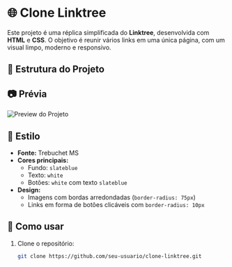 # 🌐 Clone Linktree

Este projeto é uma réplica simplificada do **Linktree**, desenvolvida com **HTML** e **CSS**. O objetivo é reunir vários links em uma única página, com um visual limpo, moderno e responsivo.

## 📁 Estrutura do Projeto


## 📷 Prévia

![Preview do Projeto](./1405b88d-9c76-4bc9-bd06-ad260ef13200.png)

## 🎨 Estilo

- **Fonte:** Trebuchet MS  
- **Cores principais:** 
  - Fundo: `slateblue`
  - Texto: `white`
  - Botões: `white` com texto `slateblue`
- **Design:**
  - Imagens com bordas arredondadas (`border-radius: 75px`)
  - Links em forma de botões clicáveis com `border-radius: 10px`

## 🚀 Como usar

1. Clone o repositório:
   ```bash
   git clone https://github.com/seu-usuario/clone-linktree.git
